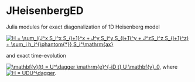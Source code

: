 # JHeisenbergED
Julia modules for exact diagonalization of 1D Heisenberg model 


<a href="https://www.codecogs.com/eqnedit.php?latex=H&space;=&space;\sum_i(J^x&space;S_i^x&space;S_{i&plus;1}^x&space;&plus;&space;J^y&space;S_i^y&space;S_{i&plus;1}^y&space;&plus;&space;J^zS_i^z&space;S_{i&plus;1}^z)&space;&plus;&space;\sum_i&space;h_i^{\phantom{ax}}&space;S_i^\mathrm{ax}" target="_blank"><img src="https://latex.codecogs.com/gif.latex?H&space;=&space;\sum_i(J^x&space;S_i^x&space;S_{i&plus;1}^x&space;&plus;&space;J^y&space;S_i^y&space;S_{i&plus;1}^y&space;&plus;&space;J^zS_i^z&space;S_{i&plus;1}^z)&space;&plus;&space;\sum_i&space;h_i^{\phantom{*}}&space;S_i^\mathrm{ax}" title="H = \sum_i(J^x S_i^x S_{i+1}^x + J^y S_i^y S_{i+1}^y + J^zS_i^z S_{i+1}^z) + \sum_i h_i^{\phantom{*}} S_i^\mathrm{ax}" /></a>

and exact time-evolution

<a href="https://www.codecogs.com/eqnedit.php?latex=\mathbf{v}(t)&space;=&space;U^\dagger&space;\mathrm{e}^{-iD&space;t}&space;U&space;\mathbf{v}_0" target="_blank"><img src="https://latex.codecogs.com/gif.latex?\mathbf{v}(t)&space;=&space;U^\dagger&space;\mathrm{e}^{-iD&space;t}&space;U&space;\mathbf{v}_0" title="\mathbf{v}(t) = U^\dagger \mathrm{e}^{-iD t} U \mathbf{v}_0," /></a> where <a href="https://www.codecogs.com/eqnedit.php?latex=H&space;=&space;UDU^\dagger" target="_blank"><img src="https://latex.codecogs.com/gif.latex?H&space;=&space;UDU^\dagger" title="H = UDU^\dagger" /></a>.

